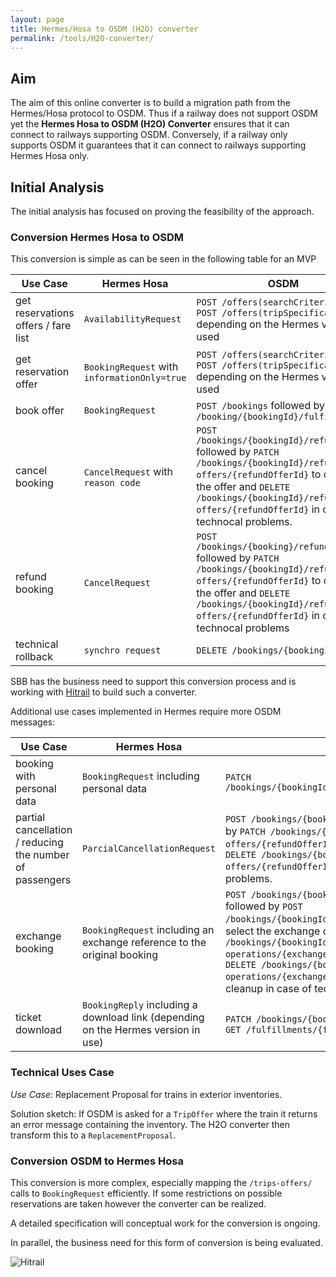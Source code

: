 ```yaml
---
layout: page
title: Hermes/Hosa to OSDM (H2O) converter
permalink: /tools/H2O-converter/
---
```


## Aim

The aim of this online converter is to build a migration path from the Hermes/Hosa
protocol to OSDM. Thus if a railway does not support OSDM yet the **Hermes Hosa to
OSDM (H2O) Converter** ensures that it can connect to railways supporting OSDM.
Conversely, if a railway only supports OSDM it guarantees that it can connect to
railways supporting Hermes Hosa only.

## Initial Analysis

The initial analysis has focused on proving the feasibility of the approach.

### Conversion Hermes Hosa to OSDM

This conversion is simple as can be seen in the following table for an MVP

| Use Case | Hermes Hosa | OSDM     |
|----------|-------------|----------|
| get reservations offers / fare list | `AvailabilityRequest` | `POST /offers(searchCriteria)` or `POST /offers(tripSpecification)` depending on the Hermes version used |
| get reservation offer   | `BookingRequest` with `informationOnly=true` | `POST /offers(searchCriteria)` or `POST /offers(tripSpecification)` depending on the Hermes version used  |
| book offer              | `BookingRequest` | `POST /bookings` followed by `POST /booking/{bookingId}/fulfillments` |
| cancel booking          | `CancelRequest` with `reason code` | `POST /bookings/{bookingId}/refundOffers` followed by `PATCH /bookings/{bookingId}/refund-offers/{refundOfferId}` to confirm the offer and  `DELETE /bookings/{bookingId}/refund-offers/{refundOfferId}` in case of technocal problems.|
| refund booking          | `CancelRequest`  |  `POST /bookings/{booking}/refundOffers` followed by `PATCH /bookings/{bookingId}/refund-offers/{refundOfferId}` to confirm the offer and  `DELETE /bookings/{bookingId}/refund-offers/{refundOfferId}` in case of technocal problems |
| technical rollback | `synchro request` | `DELETE /bookings/{bookingId}`|

SBB has the business need to support this conversion process and is working with
[Hitrail](https://www.hitrail.com/) to build such a converter.


Additional use cases implemented in Hermes require more OSDM messages:

| Use Case | Hermes Hosa | OSDM     |
|----------|-------------|----------|
| booking with personal data | `BookingRequest` including personal data | `PATCH /bookings/{bookingId}/passengers/{passengerId}`  |
| partial cancellation / reducing the number of passengers | `ParcialCancellationRequest` | `POST /bookings/{booking}/refundOffers` followed by `PATCH /bookings/{bookingId}/refund-offers/{refundOfferId}` to confirm the offer and  `DELETE /bookings/{bookingId}/refund-offers/{refundOfferId}` in case of technocal problems.  |
| exchange booking      | `BookingRequest` including an exchange reference to the original booking  | `POST /bookings/{bookingId}/exchange-offers` followed by `POST /bookings/{bookingId}/exchange-operations` to select the exchange offer and `PATCH /bookings/{bookingId}/exchange-operations/{exchangeOperationId}` to confirm it. `DELETE /bookings/{bookingId}/exchange-operations/{exchangeOperationId}` is needed for cleanup in case of technical problems. |
| ticket download | `BookingReply` including a download link (depending on the Hermes version in use)  | `PATCH /bookings/{bookingId}/fulfillments` and `GET /fulfillments/{fulfillmentId}` |


### Technical Uses Case

*Use Case*: Replacement Proposal for trains in exterior inventories.

Solution sketch: If OSDM is asked for a `TripOffer` where the train it returns an error
message containing the inventory. The H2O converter then transform this to a 
`ReplacementProposal`.

### Conversion OSDM to Hermes Hosa

This conversion is more complex, especially mapping the `/trips-offers/` calls to
`BookingRequest` efficiently. If some restrictions on possible reservations are
taken however the converter can be realized.

A detailed specification will conceptual work for the conversion is ongoing.

In parallel, the business need for this form of conversion is being evaluated.

![Hitrail](../../images/logo/Hitrail-logo.png)
